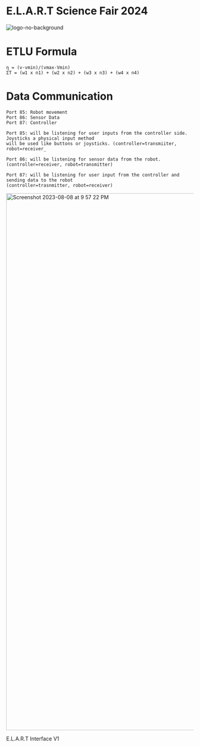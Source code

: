 ﻿# E.L.A.R.T Science Fair 2024

![logo-no-background](https://github.com/NathanArunaaa/ScienceFair2024/assets/88948653/62974869-5426-42b4-a007-a950b5b96946)

<h1> ETLU Formula</h1>

```
η = (v-vmin)/(vmax-Vmin)
ΣΤ = (w1 x n1) + (w2 x n2) + (w3 x n3) + (w4 x n4) 
```

<h1> Data Communication</h1>

```
Port 85: Robot movement 
Port 86: Sensor Data
Port 87: Controller
```

```
Port 85: will be listening for user inputs from the controller side. Joysticks a physical input method
will be used like buttons or joysticks. (controller=transmiiter, robot=receiver_
```
```
Port 86: will be listening for sensor data from the robot. (controller=receiver, robot=transmitter)  
```
```
Port 87: will be listening for user input from the controller and sending data to the robot
(controller=trasnmitter, robot=receiver)
```
<img width="1440" alt="Screenshot 2023-08-08 at 9 57 22 PM" src="https://github.com/NathanArunaaa/ScienceFair2024/assets/88948653/56ff60a3-ec47-4c49-825b-e7229fcacab1">
<p>E.L.A.R.T Interface V1</p>

